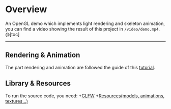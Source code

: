 # Overview
An OpenGL demo which implements light rendering and skeleton animation, you can find a video showing the result of this project in `/video/demo.mp4`.
@[toc]
***
## Rendering & Animation
The part rendering and animation are followed the guide of this [tutorial](https://learnopengl.com/).
## Library & Resources
To run the source code, you need:
+[GLFW](https://www.glfw.org/download.html)
+[Resources(models, animations, textures...)]()
